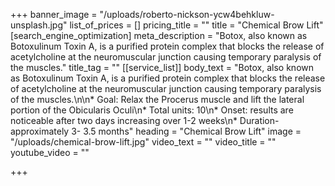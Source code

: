 +++
banner_image = "/uploads/roberto-nickson-ycw4behkluw-unsplash.jpg"
list_of_prices = []
pricing_title = ""
title = "Chemical Brow Lift"
[search_engine_optimization]
meta_description = "Botox, also known as Botoxulinum Toxin A, is a purified protein complex that blocks the release of acetylcholine at the neuromuscular junction causing temporary paralysis of the muscles."
title_tag = ""
[[service_list]]
body_text = "Botox, also known as Botoxulinum Toxin A, is a purified protein complex that blocks the release of acetylcholine at the neuromuscular junction causing temporary paralysis of the muscles.\n\n* Goal: Relax the Procerus muscle and lift the lateral portion of the Obicularis Oculi\n* Total units: 10\n* Onset: results are noticeable after two days increasing over 1-2 weeks\n* Duration- approximately 3- 3.5 months"
heading = "Chemical Brow Lift"
image = "/uploads/chemical-brow-lift.jpg"
video_text = ""
video_title = ""
youtube_video = ""

+++
